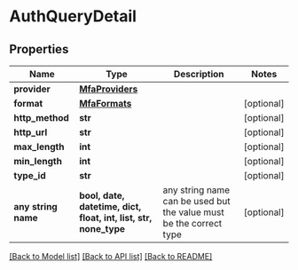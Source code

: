 # AuthQueryDetail


## Properties
Name | Type | Description | Notes
------------ | ------------- | ------------- | -------------
**provider** | [**MfaProviders**](MfaProviders.md) |  | 
**format** | [**MfaFormats**](MfaFormats.md) |  | [optional] 
**http_method** | **str** |  | [optional] 
**http_url** | **str** |  | [optional] 
**max_length** | **int** |  | [optional] 
**min_length** | **int** |  | [optional] 
**type_id** | **str** |  | [optional] 
**any string name** | **bool, date, datetime, dict, float, int, list, str, none_type** | any string name can be used but the value must be the correct type | [optional]

[[Back to Model list]](../README.md#documentation-for-models) [[Back to API list]](../README.md#documentation-for-api-endpoints) [[Back to README]](../README.md)



